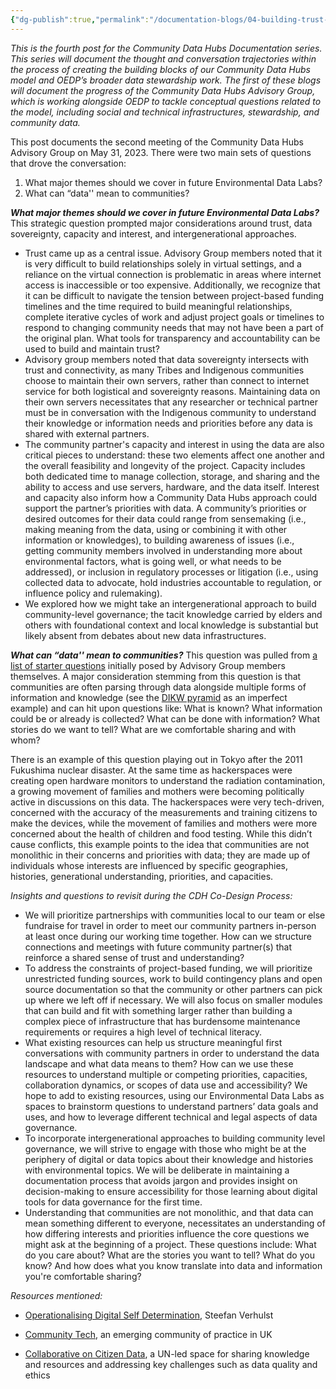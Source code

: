 ```yaml
---
{"dg-publish":true,"permalink":"/documentation-blogs/04-building-trust-and-understanding-data-s-different-meanings/"}
---
```


_This is the fourth post for the Community Data Hubs Documentation series. This series will document the thought and conversation trajectories within the process of creating the building blocks of our Community Data Hubs model and OEDP’s broader data stewardship work. The first of these blogs will document the progress of the Community Data Hubs Advisory Group, which is working alongside OEDP to tackle conceptual questions related to the model, including social and technical infrastructures, stewardship, and community data._

This post documents the second meeting of the Community Data Hubs Advisory Group on May 31, 2023. There were two main sets of questions that drove the conversation:

1. What major themes should we cover in future Environmental Data Labs?
2. What can “data'' mean to communities?

_**What major themes should we cover in future Environmental Data Labs?**_
This strategic question prompted major considerations around trust, data sovereignty, capacity and interest, and intergenerational approaches. 

- Trust came up as a central issue. Advisory Group members noted that it is very difficult to build relationships solely in virtual settings, and a reliance on the virtual connection is problematic in areas where internet access is inaccessible or too expensive. Additionally, we recognize that it can be difficult to navigate the tension between project-based funding timelines and the time required to build meaningful relationships, complete iterative cycles of work and adjust project goals or timelines to respond to changing community needs that may not have been a part of the original plan. What tools for transparency and accountability can be used to build and maintain trust?
- Advisory group members noted that data sovereignty intersects with trust and connectivity, as many Tribes and Indigenous communities choose to maintain their own servers, rather than connect to internet service for both logistical and sovereignty reasons. Maintaining data on their own servers necessitates that any researcher or technical partner must be in conversation with the Indigenous community to understand their knowledge or information needs and priorities before any data is shared with external partners.
- The community partner's capacity and interest in using the data are also critical pieces to understand: these two elements affect one another and the overall feasibility and longevity of the project. Capacity includes both dedicated time to manage collection, storage, and sharing and the ability to access and use servers, hardware, and the data itself. Interest and capacity also inform how a Community Data Hubs approach could support the partner’s priorities with data. A community’s priorities or desired outcomes for their data could range from sensemaking (i.e., making meaning from the data, using or combining it with other information or knowledges), to building awareness of issues (i.e., getting community members involved in understanding more about environmental factors, what is going well, or what needs to be addressed), or inclusion in regulatory processes or litigation (i.e., using collected data to advocate, hold industries accountable to regulation, or influence policy and rulemaking).  
- We explored how we might take an intergenerational approach to build community-level governance; the tacit knowledge carried by elders and others with foundational context and local knowledge is substantial but likely absent from debates about new data infrastructures. 

  
_**What can “data'' mean to communities?**_
This question was pulled from [a list of starter questions](https://oedp-datastewardship.pubpub.org/pub/qzqxm80c/release/1) initially posed by Advisory Group members themselves. A major consideration stemming from this question is that communities are often parsing through data alongside multiple forms of information and knowledge (see the [DIKW pyramid](https://en.wikipedia.org/wiki/DIKW_pyramid) as an imperfect example) and can hit upon questions like: What is known? What information could be or already is collected? What can be done with information? What stories do we want to tell? What are we comfortable sharing and with whom?

There is an example of this question playing out in Tokyo after the 2011 Fukushima nuclear disaster. At the same time as hackerspaces were creating open hardware monitors to understand the radiation contamination, a growing movement of families and mothers were becoming politically active in discussions on this data. The hackerspaces were very tech-driven, concerned with the accuracy of the measurements and training citizens to make the devices, while the movement of families and mothers were more concerned about the health of children and food testing. While this didn’t cause conflicts, this example points to the idea that communities are not monolithic in their concerns and priorities with data; they are made up of individuals whose interests are influenced by specific geographies, histories, generational understanding, priorities, and capacities.   

_Insights and questions to revisit during the CDH Co-Design Process:_

- We will prioritize partnerships with communities local to our team or else fundraise for travel in order to meet our community partners in-person at least once during our working time together. How can we structure connections and meetings with future community partner(s) that reinforce a shared sense of trust and understanding? 
- To address the constraints of project-based funding, we will prioritize unrestricted funding sources, work to build contingency plans and open source documentation so that the community or other partners can pick up where we left off if necessary. We will also focus on smaller modules that can build and fit with something larger rather than building a complex piece of infrastructure that has burdensome maintenance requirements or requires a high level of technical literacy.  
- What existing resources can help us structure meaningful first conversations with community partners in order to understand the data landscape and what data means to them? How can we use these resources to understand multiple or competing priorities, capacities, collaboration dynamics, or scopes of data use and accessibility? We hope to add to existing resources, using our Environmental Data Labs as spaces to brainstorm questions to understand partners’ data goals and uses, and how to leverage different technical and legal aspects of data governance. 
- To incorporate intergenerational approaches to building community level governance, we will strive to engage with those who might be at the periphery of digital or data topics about their knowledge and histories with environmental topics. We will be deliberate in maintaining a documentation process that avoids jargon and provides insight on decision-making to ensure accessibility for those learning about digital tools for data governance for the first time. 
- Understanding that communities are not monolithic, and that data can mean something different to everyone, necessitates an understanding of how differing interests and priorities influence the core questions we might ask at the beginning of a project. These questions include: What do you care about? What are the stories you want to tell? What do you know? And how does what you know translate into data and information you're comfortable sharing? 


_Resources mentioned:_

- [Operationalising Digital Self Determination](https://www.cambridge.org/core/services/aop-cambridge-core/content/view/C320AA7491A6F301BDFCB53EE2C7C5D7/S2632324923000111a.pdf/div-class-title-operationalizing-digital-self-determination-div.pdf), Steefan Verhulst
    
- [Community Tech](https://www.communitytech.network/), an emerging community of practice in UK 
    
- [Collaborative on Citizen Data](https://sdg.iisd.org/news/initiatives-support-data-for-policy-citizen-data/), a UN-led space for sharing knowledge and resources and addressing key challenges such as data quality and ethics